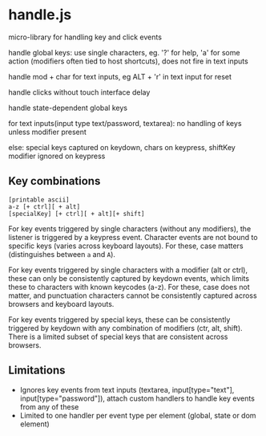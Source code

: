 # handle.js
micro-library for handling key and click events

handle global keys: use single characters, eg. '?' for help, 'a' for some action (modifiers often tied to host shortcuts), does not fire in text inputs

handle mod + char for text inputs, eg ALT + 'r' in text input for reset

handle clicks without touch interface delay

handle state-dependent global keys

for text inputs(input type text/password, textarea): no handling of keys unless modifier present

else: special keys captured on keydown, chars on keypress, shiftKey modifier ignored on keypress

## Key combinations

```
[printable ascii]
a-z [+ ctrl][ + alt]
[specialKey] [+ ctrl][ + alt][+ shift]
```

For key events triggered by single characters (without any modifiers), the listener is triggered by a keypress event. Character events are not bound to specific keys (varies across keyboard layouts). For these, case matters (distinguishes between `a` and `A`).

For key events triggered by single characters with a modifier (alt or ctrl), these can only be consistently captured by keydown events, which limits these to characters with known keycodes (a-z). For these, case does not matter, and punctuation characters cannot be consistently captured across browsers and keyboard layouts.

For key events triggered by special keys, these can be consistently triggered by keydown with any combination of modifiers (ctr, alt, shift). There is a limited subset of special keys that are consistent across browsers.

## Limitations

- Ignores key events from text inputs (textarea, input[type="text"], input[type="password"]), attach custom handlers to handle key events from any of these
- Limited to one handler per event type per element (global, state or dom element)


